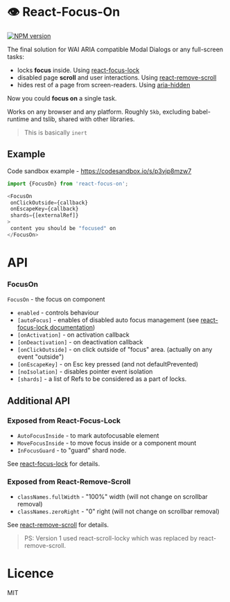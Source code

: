 👁 React-Focus-On 
=======
[![NPM version](https://img.shields.io/npm/v/react-focus-on.svg)](https://www.npmjs.com/package/react-focus-on)

The final solution for WAI ARIA compatible Modal Dialogs or any full-screen tasks:
- locks __focus__ inside. Using [react-focus-lock](https://github.com/theKashey/react-focus-lock)
- disabled page __scroll__ and user interactions. Using [react-remove-scroll](https://github.com/theKashey/react-remove-scroll)
- hides rest of a page from screen-readers. Using [aria-hidden](https://github.com/theKashey/aria-hidden)

Now you could __focus on__ a single task.

Works on any browser and any platform. Roughly `5kb`, excluding babel-runtime and tslib, shared with other libraries.

> This is basically `inert` 

## Example
Code sandbox example - https://codesandbox.io/s/p3vjp8mzw7
```js
import {FocusOn} from 'react-focus-on';

<FocusOn
 onClickOutside={callback}
 onEscapeKey={callback}
 shards={[externalRef]}
>
 content you should be "focused" on
</FocusOn>
```

# API
### FocusOn
`FocusOn` - the focus on component
 - `enabled` - controls behaviour
 - `[autoFocus]` - enables of disabled auto focus management (see [react-focus-lock documentation](https://github.com/theKashey/react-focus-lock))
 - `[onActivation]` - on activation callback
 - `[onDeactivation]` - on deactivation callback
 - `[onClickOutside]` - on click outside of "focus" area. (actually on any event "outside")
 - `[onEscapeKey]` - on Esc key pressed (and not defaultPrevented)
 - `[noIsolation]` - disables pointer event isolation
 - `[shards]` - a list of Refs to be considered as a part of locks.
 
## Additional API
### Exposed from React-Focus-Lock
 - `AutoFocusInside` - to mark autofocusable element
 - `MoveFocusInside` - to move focus inside or a component mount
 - `InFocusGuard` - to "guard" shard node.
 
See [react-focus-lock](https://github.com/theKashey/react-focus-lock) for details.
 
### Exposed from React-Remove-Scroll
 - `classNames.fullWidth` - "100%" width (will not change on scrollbar removal)
 - `classNames.zeroRight` - "0" right (will not change on scrollbar removal)
  
See [react-remove-scroll](https://github.com/theKashey/react-remove-scroll) for details.

> PS: Version 1 used react-scroll-locky which was replaced by react-remove-scroll.  
  
# Licence
 MIT
  
